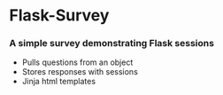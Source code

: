 # Flask-Survey
### A simple survey demonstrating Flask sessions
* Pulls questions from an object
* Stores responses with sessions
* Jinja html templates
